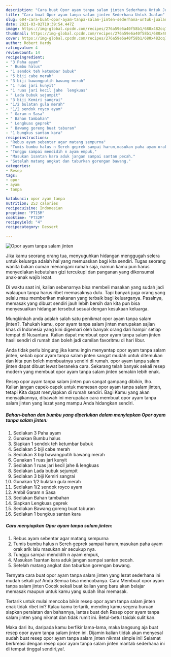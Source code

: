 ```yaml
---
description: "Cara buat Opor ayam tanpa salam jinten Sederhana Untuk Jualan"
title: "Cara buat Opor ayam tanpa salam jinten Sederhana Untuk Jualan"
slug: 604-cara-buat-opor-ayam-tanpa-salam-jinten-sederhana-untuk-jualan
date: 2021-03-02T19:39:54.447Z
image: https://img-global.cpcdn.com/recipes/276a59e6a40f58b1/680x482cq70/opor-ayam-tanpa-salam-jinten-foto-resep-utama.jpg
thumbnail: https://img-global.cpcdn.com/recipes/276a59e6a40f58b1/680x482cq70/opor-ayam-tanpa-salam-jinten-foto-resep-utama.jpg
cover: https://img-global.cpcdn.com/recipes/276a59e6a40f58b1/680x482cq70/opor-ayam-tanpa-salam-jinten-foto-resep-utama.jpg
author: Robert Hardy
ratingvalue: 4
reviewcount: 14
recipeingredient:
- "3 Paha ayam"
- " Bumbu halus"
- "1 sendok teh ketumbar bubuk"
- "5 biji cabe merah"
- "3 biji bawangputih bawang merah"
- "1 ruas jari kunyit"
- "1 ruas jari kecil jahe  lengkuas"
- " Lada bubuk sejumpit"
- "3 biji Kemiri sangrai"
- "1/2 bulatan gula merah"
- "1/2 sendok royco ayam"
- " Garam n Sasa"
- " Bahan tambahan"
- " Lengkuas geprek"
- " Bawang goreng buat taburan"
- "1 bungkus santan kara"
recipeinstructions:
- "Rebus ayam sebentar agar matang sempurna"
- "Tumis bumbu halus n Sereh geprek sampai harum,masukan paha ayam orak arik lalu masukan air secukup nya."
- "Tunggu sampai mendidih n ayam empuk,"
- "Masukan 1santan kara aduk jangan sampai santan pecah."
- "Setelah matang angkat dan taburkan gorengan bawang."
categories:
- Resep
tags:
- opor
- ayam
- tanpa

katakunci: opor ayam tanpa 
nutrition: 253 calories
recipecuisine: Indonesian
preptime: "PT15M"
cooktime: "PT32M"
recipeyield: "4"
recipecategory: Dessert

---
```



![Opor ayam tanpa salam jinten](https://img-global.cpcdn.com/recipes/276a59e6a40f58b1/680x482cq70/opor-ayam-tanpa-salam-jinten-foto-resep-utama.jpg)

Jika kamu seorang orang tua, menyuguhkan hidangan menggugah selera untuk keluarga adalah hal yang memuaskan bagi kita sendiri. Tugas seorang  wanita bukan cuman menangani rumah saja, namun kamu pun harus menyediakan kebutuhan gizi tercukupi dan panganan yang dikonsumsi anak-anak wajib lezat.

Di waktu  saat ini, kalian sebenarnya bisa membeli masakan yang sudah jadi walaupun tanpa harus ribet memasaknya dulu. Tapi banyak juga orang yang selalu mau memberikan makanan yang terbaik bagi keluarganya. Pasalnya, memasak yang dibuat sendiri jauh lebih bersih dan kita pun bisa menyesuaikan hidangan tersebut sesuai dengan kesukaan keluarga. 



Mungkinkah anda adalah salah satu penikmat opor ayam tanpa salam jinten?. Tahukah kamu, opor ayam tanpa salam jinten merupakan sajian khas di Indonesia yang kini digemari oleh banyak orang dari hampir setiap tempat di Nusantara. Kalian dapat membuat opor ayam tanpa salam jinten hasil sendiri di rumah dan boleh jadi camilan favoritmu di hari libur.

Anda tidak perlu bingung jika kamu ingin menyantap opor ayam tanpa salam jinten, sebab opor ayam tanpa salam jinten sangat mudah untuk ditemukan dan kita pun boleh membuatnya sendiri di rumah. opor ayam tanpa salam jinten dapat dibuat lewat beraneka cara. Sekarang telah banyak sekali resep modern yang membuat opor ayam tanpa salam jinten semakin lebih enak.

Resep opor ayam tanpa salam jinten pun sangat gampang dibikin, lho. Kalian jangan capek-capek untuk memesan opor ayam tanpa salam jinten, tetapi Kita dapat menyiapkan di rumah sendiri. Bagi Kamu yang akan menyajikannya, dibawah ini merupakan cara membuat opor ayam tanpa salam jinten yang lezat yang mampu Anda hidangkan sendiri.

<!--inarticleads1-->

##### Bahan-bahan dan bumbu yang diperlukan dalam menyiapkan Opor ayam tanpa salam jinten:

1. Sediakan 3 Paha ayam
1. Gunakan  Bumbu halus
1. Siapkan 1 sendok teh ketumbar bubuk
1. Sediakan 5 biji cabe merah
1. Sediakan 3 biji bawangputih bawang merah
1. Gunakan 1 ruas jari kunyit
1. Sediakan 1 ruas jari kecil jahe &amp; lengkuas
1. Sediakan  Lada bubuk sejumpit
1. Sediakan 3 biji Kemiri sangrai
1. Gunakan 1/2 bulatan gula merah
1. Sediakan 1/2 sendok royco ayam
1. Ambil  Garam n Sasa
1. Sediakan  Bahan tambahan
1. Siapkan  Lengkuas geprek
1. Sediakan  Bawang goreng buat taburan
1. Sediakan 1 bungkus santan kara




<!--inarticleads2-->

##### Cara menyiapkan Opor ayam tanpa salam jinten:

1. Rebus ayam sebentar agar matang sempurna
1. Tumis bumbu halus n Sereh geprek sampai harum,masukan paha ayam orak arik lalu masukan air secukup nya.
1. Tunggu sampai mendidih n ayam empuk,
1. Masukan 1santan kara aduk jangan sampai santan pecah.
1. Setelah matang angkat dan taburkan gorengan bawang.




Ternyata cara buat opor ayam tanpa salam jinten yang lezat sederhana ini mudah sekali ya! Anda Semua bisa mencobanya. Cara Membuat opor ayam tanpa salam jinten Cocok sekali buat kalian yang baru akan belajar memasak maupun untuk kamu yang sudah lihai memasak.

Tertarik untuk mulai mencoba bikin resep opor ayam tanpa salam jinten enak tidak ribet ini? Kalau kamu tertarik, mending kamu segera buruan siapkan peralatan dan bahannya, lantas buat deh Resep opor ayam tanpa salam jinten yang nikmat dan tidak rumit ini. Betul-betul taidak sulit kan. 

Maka dari itu, daripada kamu berfikir lama-lama, maka langsung aja buat resep opor ayam tanpa salam jinten ini. Dijamin kalian tiidak akan menyesal sudah buat resep opor ayam tanpa salam jinten nikmat simple ini! Selamat berkreasi dengan resep opor ayam tanpa salam jinten mantab sederhana ini di tempat tinggal sendiri,ya!.

